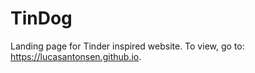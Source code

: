 # TinDog

Landing page for Tinder inspired website. To view, go to: https://lucasantonsen.github.io.
